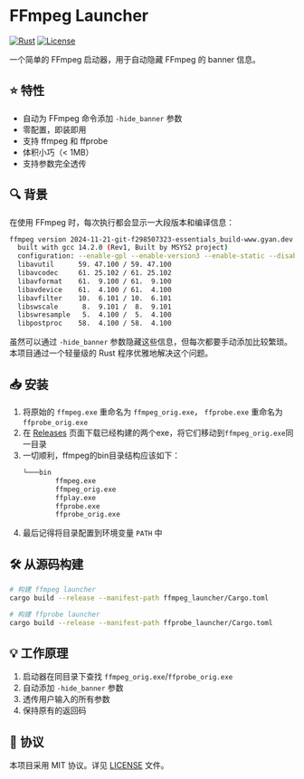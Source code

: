 # FFmpeg Launcher

[![Rust](https://img.shields.io/badge/language-Rust-dea584.svg)](https://www.rust-lang.org/)
[![License](https://img.shields.io/badge/license-MIT-blue.svg)](LICENSE)

一个简单的 FFmpeg 启动器，用于自动隐藏 FFmpeg 的 banner 信息。

## ⭐ 特性

- 自动为 FFmpeg 命令添加 `-hide_banner` 参数
- 零配置，即装即用
- 支持 ffmpeg 和 ffprobe
- 体积小巧（< 1MB）
- 支持参数完全透传

## 🔍 背景

在使用 FFmpeg 时，每次执行都会显示一大段版本和编译信息：

```sh
ffmpeg version 2024-11-21-git-f298507323-essentials_build-www.gyan.dev Copyright (c) 2000-2024 the FFmpeg developers
  built with gcc 14.2.0 (Rev1, Built by MSYS2 project)
  configuration: --enable-gpl --enable-version3 --enable-static --disable-w32threads --disable-autodetect --enable-fontconfig --enable-iconv --enable-gnutls --enable-libxml2 --enable-gmp --enable-bzlib --enable-lzma --enable-zlib --enable-libsrt --enable-libssh --enable-libzmq --enable-avisynth --enable-sdl2 --enable-libwebp --enable-libx264 --enable-libx265 --enable-libxvid --enable-libaom --enable-libopenjpeg --enable-libvpx --enable-mediafoundation --enable-libass --enable-libfreetype --enable-libfribidi --enable-libharfbuzz --enable-libvidstab --enable-libvmaf --enable-libzimg --enable-amf --enable-cuda-llvm --enable-cuvid --enable-dxva2 --enable-d3d11va --enable-d3d12va --enable-ffnvcodec --enable-libvpl --enable-nvdec --enable-nvenc --enable-vaapi --enable-libgme --enable-libopenmpt --enable-libopencore-amrwb --enable-libmp3lame --enable-libtheora --enable-libvo-amrwbenc --enable-libgsm --enable-libopencore-amrnb --enable-libopus --enable-libspeex --enable-libvorbis --enable-librubberband
  libavutil      59. 47.100 / 59. 47.100
  libavcodec     61. 25.102 / 61. 25.102
  libavformat    61.  9.100 / 61.  9.100
  libavdevice    61.  4.100 / 61.  4.100
  libavfilter    10.  6.101 / 10.  6.101
  libswscale      8.  9.101 /  8.  9.101
  libswresample   5.  4.100 /  5.  4.100
  libpostproc    58.  4.100 / 58.  4.100
```

虽然可以通过 `-hide_banner` 参数隐藏这些信息，但每次都要手动添加比较繁琐。本项目通过一个轻量级的 Rust 程序优雅地解决这个问题。

## 📥 安装

1. 将原始的 `ffmpeg.exe` 重命名为 `ffmpeg_orig.exe`， `ffprobe.exe` 重命名为 `ffprobe_orig.exe`
2. 在 [Releases](https://github.com/ReRokutosei/ffmpeg_hide_banner/releases/tag/v1.0.0) 页面下载已经构建的两个exe，将它们移动到`ffmpeg_orig.exe`同一目录
3. 一切顺利，ffmpeg的bin目录结构应该如下：
     ```sh
     └───bin
             ffmpeg.exe
             ffmpeg_orig.exe
             ffplay.exe
             ffprobe.exe
             ffprobe_orig.exe
     
5. 最后记得将目录配置到环境变量 `PATH` 中

## 🛠️ 从源码构建

```bash
# 构建 ffmpeg launcher
cargo build --release --manifest-path ffmpeg_launcher/Cargo.toml

# 构建 ffprobe launcher
cargo build --release --manifest-path ffprobe_launcher/Cargo.toml
```

## 💡 工作原理

1. 启动器在同目录下查找 `ffmpeg_orig.exe`/`ffprobe_orig.exe`
2. 自动添加 `-hide_banner` 参数
3. 透传用户输入的所有参数
4. 保持原有的返回码

## 📄 协议

本项目采用 MIT 协议。详见 [LICENSE](LICENSE) 文件。
